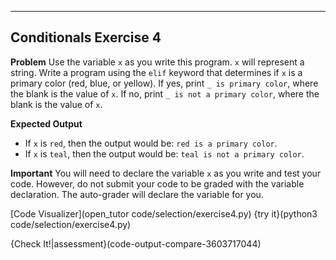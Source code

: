 ----------

## Conditionals Exercise 4

**Problem**
Use the variable `x` as you write this program. `x` will represent a string. Write a program using the `elif` keyword that determines if `x` is a primary color (red, blue, or yellow). If yes, print `_ is primary color`, where the blank is the value of `x`. If no, print `_ is not a primary color`, where the blank is the value of `x`.

**Expected Output**
* If `x` is `red`, then the output would be: `red is a primary color`.
* If `x` is `teal`, then the output would be: `teal is not a primary color`.


**Important**
You will need to declare the variable `x` as you write and test your code. However, do not submit your code to be graded with the variable declaration. The auto-grader will declare the variable for you.

[Code Visualizer](open_tutor code/selection/exercise4.py)
{try it}(python3 code/selection/exercise4.py)

{Check It!|assessment}(code-output-compare-3603717044)
